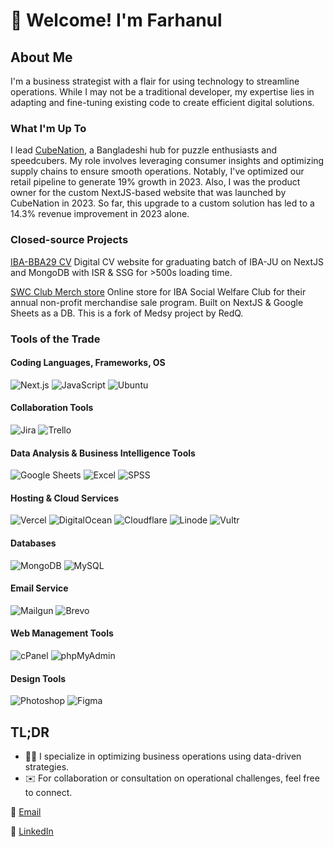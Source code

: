 # 👋 Welcome! I'm Farhanul

## About Me

I'm a business strategist with a flair for using technology to streamline operations. While I may not be a traditional developer, my expertise lies in adapting and fine-tuning existing code to create efficient digital solutions.

### What I'm Up To

I lead [CubeNation](https://cubenationshop.com), a Bangladeshi hub for puzzle enthusiasts and speedcubers. My role involves leveraging consumer insights and optimizing supply chains to ensure smooth operations. Notably, I've optimized our retail pipeline to generate 19% growth in 2023. Also, I was the product owner for the custom NextJS-based website that was launched by CubeNation in 2023. So far, this upgrade to a custom solution has led to a 14.3% revenue improvement in 2023 alone.

### Closed-source Projects
[IBA-BBA29 CV](https://bba29.iba-ju.edu.bd/)
Digital CV website for graduating batch of IBA-JU on NextJS and MongoDB with ISR & SSG for >500s loading time.

[SWC Club Merch store](swcstore.iba-ju.edu.bd/)
Online store for IBA Social Welfare Club for their annual non-profit merchandise sale program. Built on NextJS & Google Sheets as a DB. This is a fork of Medsy project by RedQ.

### Tools of the Trade

#### Coding Languages, Frameworks, OS
![Next.js](https://img.shields.io/badge/Next-black?style=flat-square&logo=next.js)
![JavaScript](https://img.shields.io/badge/JavaScript-yellow?style=flat-square&logo=javascript)
![Ubuntu](https://img.shields.io/badge/Ubuntu-E95420?style=flat-square&logo=ubuntu)

#### Collaboration Tools
![Jira](https://img.shields.io/badge/Jira-0052CC?style=flat-square&logo=jira)
![Trello](https://img.shields.io/badge/Trello-0079BF?style=flat-square&logo=trello)

#### Data Analysis & Business Intelligence Tools
![Google Sheets](https://img.shields.io/badge/Google_Sheets-34A853?style=flat-square&logo=google-sheets)
![Excel](https://img.shields.io/badge/Excel-217346?style=flat-square&logo=microsoft-excel)
![SPSS](https://img.shields.io/badge/SPSS-006CB4?style=flat-square&logo=ibm)

#### Hosting & Cloud Services
![Vercel](https://img.shields.io/badge/Vercel-007BFC?style=flat-square&logo=Vercel)
![DigitalOcean](https://img.shields.io/badge/DigitalOcean-0080FF?style=flat-square&logo=digitalocean)
![Cloudflare](https://img.shields.io/badge/Cloudflare-F38020?style=flat-square&logo=cloudflare)
![Linode](https://img.shields.io/badge/Linode-00A95C?style=flat-square&logo=linode)
![Vultr](https://img.shields.io/badge/Vultr-007BFC?style=flat-square&logo=vultr)

#### Databases
![MongoDB](https://img.shields.io/badge/MongoDB-47A248?style=flat-square&logo=mongodb)
![MySQL](https://img.shields.io/badge/MySQL-4479A1?style=flat-square&logo=mysql)

#### Email Service
![Mailgun](https://img.shields.io/badge/Mailgun-F06A6A?style=flat-square&logo=mailgun)
![Brevo](https://img.shields.io/badge/Mailgun-F06A6A?style=flat-square&logo=brevo)

#### Web Management Tools
![cPanel](https://img.shields.io/badge/cPanel-FF6C2C?style=flat-square&logo=cpanel)
![phpMyAdmin](https://img.shields.io/badge/phpMyAdmin-6C78AF?style=flat-square&logo=phpmyadmin)

#### Design Tools
![Photoshop](https://img.shields.io/badge/Photoshop-31A8FF?style=flat-square&logo=adobe-photoshop)
![Figma](https://img.shields.io/badge/Photoshop-31A8FF?style=flat-square&logo=Figma)

## TL;DR

- 🧑‍💼 I specialize in optimizing business operations using data-driven strategies.
- ✉️ For collaboration or consultation on operational challenges, feel free to connect.

📧 [Email](mailto:2017khan54@gmail.com?subject=[GitHub]%20Business%20Optimization%20Inquiry)

🔗 [LinkedIn](https://www.linkedin.com/in/farhanulkhan)
